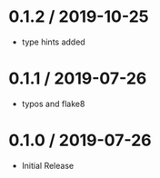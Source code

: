 # 0.1.2 / 2019-10-25

   * type hints added

# 0.1.1 / 2019-07-26

   * typos and flake8

# 0.1.0 / 2019-07-26

  * Initial Release
